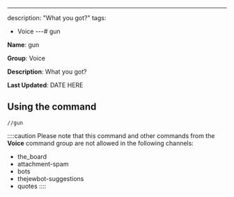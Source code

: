 ---
description: "What you got?"
tags:
  - Voice
---# gun

**Name**: gun

**Group**: Voice

**Description**: What you got?

**Last Updated**: DATE HERE

## Using the command

    //gun

::::caution Please note that this command and other commands from the **Voice** command group are not allowed in the following channels:
- the_board
- attachment-spam
- bots
- thejewbot-suggestions
- quotes
::::